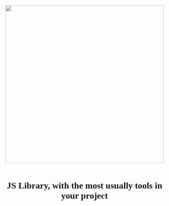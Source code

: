 <div align="center"><img src="https://raw.githubusercontent.com/alexsan134/GickoJS/master/img/bns.png" width="500"></div>
<br>
<div align="center"><h1><font face="serif">JS Library, with the most usually tools in your project<font></h1></div>
